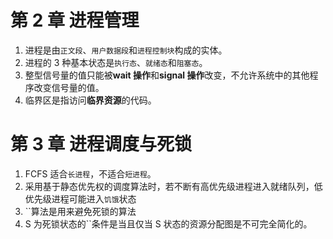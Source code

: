 # 第 2 章 进程管理

1. 进程是由`正文段`、`用户数据段`和`进程控制块`构成的实体。
2. 进程的 3 种基本状态是`执行态`、`就绪态`和`阻塞态`。
3. 整型信号量的值只能被**wait 操作**和**signal 操作**改变，不允许系统中的其他程序改变信号量的值。
4. 临界区是指访问**临界资源**的代码。

# 第 3 章 进程调度与死锁

1. FCFS 适合`长进程`，不适合`短进程`。
2. 采用基于静态优先权的调度算法时，若不断有高优先级进程进入就绪队列，低优先级进程可能进入`饥饿`状态
3. ``算法是用来避免死锁的算法
4. S 为死锁状态的``条件是当且仅当 S 状态的资源分配图是不可完全简化的。
